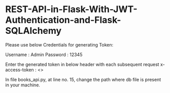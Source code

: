 # REST-API-in-Flask-With-JWT-Authentication-and-Flask-SQLAlchemy

Please use below Credentials for generating Token:

Username : Admin
Password : 12345

Enter the generated token in below header with each subsequent request 
x-access-token : <>

In file books_api.py, at line no. 15, change the path where db file is present in your machine.
